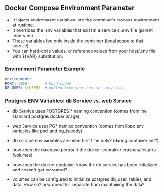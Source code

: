 ## Docker Compose Environment Parameter
- It injects environment variables into the container’s process environment at runtime.
- It overrides the .env variables that exist in a service's .env file (parent .env wins)
- These variables live only inside the container (local scope to that service).
- You can hard-code values, or reference values from your host/.env file with ${VAR} substitution.

### Environment Parameter Example
```yml
environment:
PORT: 3000        # hard-coded
DB_USER: ${USER}  # pulled from your host or .env file
```

### Postgres ENV Variables: db Service vs. web Service
- db Service uses POSTGRES_* naming convention (comes from the standard postgres docker image)
- web Service uses PG* naming convention (comes from libpq env variables like psql and pg_isready)





- db service env variables are used first time only? (during container init?)
- how does the database persist if the docker container crashes/restarts (volumes)
- how does the docker container know the db service has been initialized and doesn't get recreated?
- volumes can be configured to initialize postgres db, user, tables, and data. How so? how does this separate from maintaining the data?
